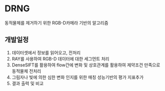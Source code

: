 # DRNG
동적물체를 제거하기 위한 RGB-D카메라 기반의 알고리즘

## 개발일정

1. 데이터셋에서 정보를 읽어오고, 전처리
2. RAY를 사용하여 RGB-D 데이터에 대한 세그먼트 처리
3. DenseSIFT를 활용하여 flow간에 변화 및 상호관계를 활용하여 제약조건 만족으로 동적물체 전처리
4. 그림자나 빛에 의한 심한 변화 인지를 위한 매칭 성능기반의 평가 지표추가
5. 결과 출력 및 비교
